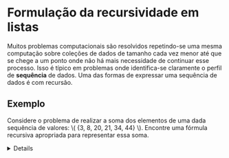 # Formulação da recursividade em listas

Muitos problemas computacionais são resolvidos repetindo-se uma mesma computação sobre coleções de dados de tamanho cada vez menor até que se chege a um ponto onde não há mais necessidade de continuar esse processo. Isso é típico em problemas onde identifica-se claramente o perfil de **sequência** de dados. Uma das formas de expressar uma sequência de dados é com recursão.

## Exemplo

Considere o problema de realizar a soma dos elementos de uma dada sequência de valores: \\( \{3, 8, 20, 21, 34, 44\} \\). Encontre uma fórmula recursiva apropriada para representar essa soma.

<details>
\\( \sum\{\} \implies 0 \\)
\\( \sum\{3, 8, 20, 21, 34, 44\} \implies 3 + \\)
\\( \sum\{8, 20, 21, 34, 44\} \implies 8 + \\)
\\( \sum\{20, 21, 34, 44\} \implies 20 + \\)
...

\\( soma(\{\}) = 0 \\)
\\( soma(\{a_{1}, a_{2}, ..., a_{n}\}) = a_{1} + \\)
\\( soma(\{a_{2}, ..., a_{n}\}) = a_{2} + \\)
...

\\( soma(lista) = 0, \text{ caso } lista = \emptyset \\)
\\( soma(elem1, sublista) = elem1 + soma(sublista) \\), caso contrário.
</details>
